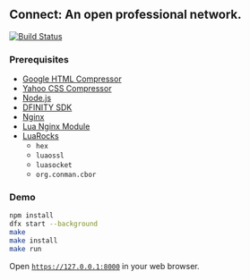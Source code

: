 ## Connect: An open professional network.

[![Build Status](https://travis-ci.org/dfinity-lab/connect.svg?branch=master)](https://travis-ci.org/dfinity-lab/connect?branch=master)

### Prerequisites

- [Google HTML Compressor](https://code.google.com/archive/p/htmlcompressor)
- [Yahoo CSS Compressor](https://yui.github.io/yuicompressor)
- [Node.js](https://nodejs.org/en)
- [DFINITY SDK](https://sdk.dfinity.org)
- [Nginx](https://nginx.com)
- [Lua Nginx Module](https://openresty.org/en/lua-nginx-module.html)
- [LuaRocks](https://luarocks.org)
  - `hex`
  - `luaossl`
  - `luasocket`
  - `org.conman.cbor`

### Demo

```bash
npm install
dfx start --background
make
make install
make run
```

Open [`https://127.0.0.1:8000`](http://127.0.0.1:8000) in your web browser.
